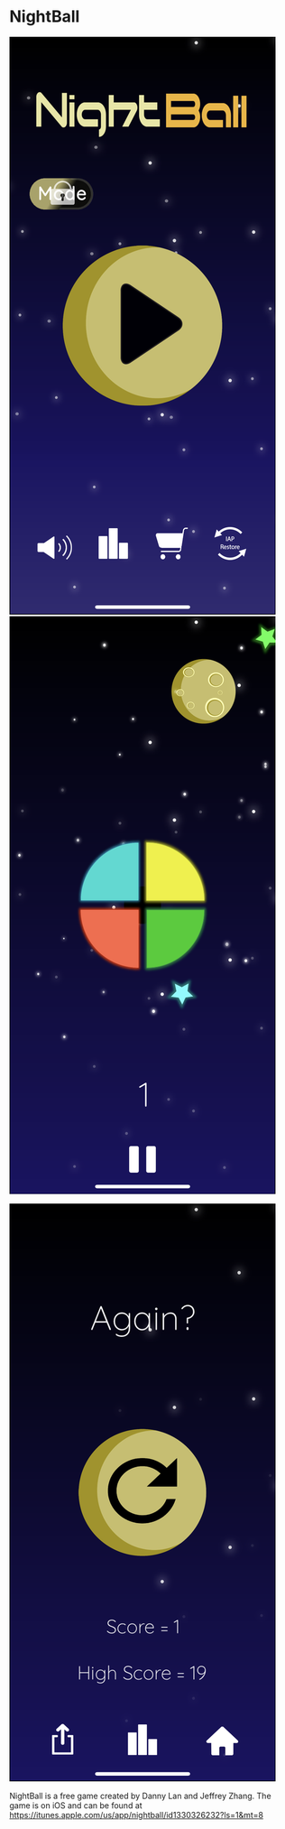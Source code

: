 # NightBall
<p>
  <p float="left">
  <img src="https://github.com/jeffreysfllo24/NightBall/blob/master/Art/Home.PNG" float="top">
    <img src="https://github.com/jeffreysfllo24/NightBall/blob/master/Art/Game.PNG" float="bottom">
  </p>

  <p float="right">
    <img src="https://github.com/jeffreysfllo24/NightBall/blob/master/Art/GameOver.PNG" float="right">
  </p>
</p>

NightBall is a free game created by Danny Lan and Jeffrey Zhang.
The game is on iOS and can be found at https://itunes.apple.com/us/app/nightball/id1330326232?ls=1&mt=8
